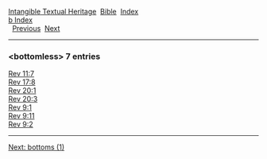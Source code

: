 [Intangible Textual Heritage](../../index)  [Bible](../index) 
[Index](index)   
[b Index](_b_)  
  [Previous](c01610)  [Next](c01612) 

------------------------------------------------------------------------

### &lt;bottomless&gt; 7 entries

[Rev 11:7](../kjv/rev011.htm#007)  
[Rev 17:8](../kjv/rev017.htm#008)  
[Rev 20:1](../kjv/rev020.htm#001)  
[Rev 20:3](../kjv/rev020.htm#003)  
[Rev 9:1](../kjv/rev009.htm#001)  
[Rev 9:11](../kjv/rev009.htm#011)  
[Rev 9:2](../kjv/rev009.htm#002)  

------------------------------------------------------------------------

[Next: bottoms (1)](c01612)
